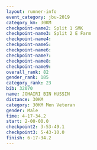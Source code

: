 ```yaml
---
layout: runner-info 
event_category: jbu-2019 
category_km: 30KM 
checkpoint-name2: Split 1 SMK 
checkpoint-name3: Split 2 E Farm 
checkpoint-name4: 
checkpoint-name5: 
checkpoint-name6: 
checkpoint-name7: 
checkpoint-name8: 
checkpoint-name9: 
overall_rank: 82
gender_rank: 185
category_rank: 23
bib: 32070
name: JOHAIRI BIN HUSSIN
distance: 30KM
category: 30KM Men Veteran
gender: Male
time: 4-17-34.2
start: 2-00-00.0
checkpoint2: 3-53-49.1
checkpoint3: 5-43-10.0
finish: 6-17-34.2
---
```

